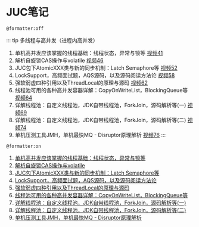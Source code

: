 # JUC笔记

`@formatter:off`

::: tip 多线程与高并发（进程内高并发）
1. 单机高并发应该掌握的线程基础：线程状态，异常与锁等 [视频41](https://ke.qq.com/webcourse/index.html#cid=398381&term_id=100475149&taid=3385529446306861&type=1024&vid=5285890793201449862)
2. 解析自旋锁CAS操作与volatile [视频46](https://ke.qq.com/webcourse/index.html#cid=398381&term_id=100475149&taid=3826180205974573&type=1024&vid=5285890793489922415)
3. JUC包下AtomicXXX类与新的同步机制：Latch Semaphore等 [视频52](https://ke.qq.com/webcourse/index.html#cid=398381&term_id=100475149&taid=3852263542363181&type=1024&vid=5285890793810836226)
4. LockSupport，高频面试题，AQS源码，以及源码阅读方法论 [视频58](https://ke.qq.com/webcourse/index.html#cid=398381&term_id=100475149&taid=3385576690947117&type=1024&vid=5285890794254224450)
5. 强软弱虚四种引用以及ThreadLocal的原理与源码 [视频62](https://ke.qq.com/webcourse/index.html#cid=398381&term_id=100475149&taid=3385593870816301&type=1024&vid=5285890794418013695)
6. 线程池可用的各种高并发容器详解：CopyOnWriteList，BlockingQueue等 [视频64](https://ke.qq.com/webcourse/index.html#cid=398381&term_id=100475149&taid=3385602460750893&type=1024&vid=5285890794445687301)
7. 详解线程池：自定义线程池，JDK自带线程池，ForkJoin，源码解析等(一) [视频69](https://ke.qq.com/webcourse/index.html#cid=398381&term_id=100475149&taid=3385623935587373&type=1024&vid=5285890794816827703)
8. 详解线程池：自定义线程池，JDK自带线程池，ForkJoin，源码解析等(二) [视频74](https://ke.qq.com/webcourse/index.html#cid=398381&term_id=100475149&taid=3385645410423853&type=1024&vid=5285890794967826662)
9. 单机压测工具JMH，单机最快MQ - Disruptor原理解析 [视频76](https://ke.qq.com/webcourse/index.html#cid=398381&term_id=100475149&taid=3385654000358445&type=1024&vid=5285890795040042548)
:::

`@formatter:on`

1. [单机高并发应该掌握的线程基础：线程状态，异常与锁等](juc1.md)
2. [解析自旋锁CAS操作与volatile](juc2.md)
3. [JUC包下AtomicXXX类与新的同步机制：Latch Semaphore等](juc3.md)
4. [LockSupport，高频面试题，AQS源码，以及源码阅读方法论](juc4.md)
5. [强软弱虚四种引用以及ThreadLocal的原理与源码](juc5.md)
6. [线程池可用的各种高并发容器详解：CopyOnWriteList，BlockingQueue等](juc6.md)
7. [详解线程池：自定义线程池，JDK自带线程池，ForkJoin，源码解析等(一)](juc7.md)
8. [详解线程池：自定义线程池，JDK自带线程池，ForkJoin，源码解析等(二)](juc8.md)
9. [单机压测工具JMH，单机最快MQ - Disruptor原理解析](juc9.md)
